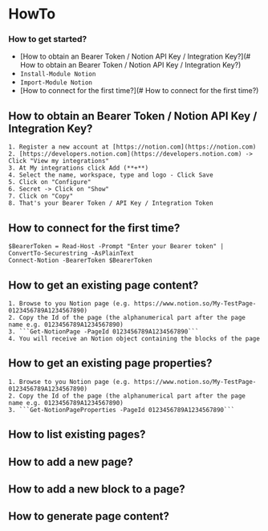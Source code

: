 # HowTo


### How to get started?
* [How to obtain an Bearer Token / Notion API Key / Integration Key?](# How to obtain an Bearer Token / Notion API Key / Integration Key?)
* ```Install-Module Notion```
* ```Import-Module Notion```
* [How to connect for the first time?](# How to connect for the first time?)


## How to obtain an Bearer Token / Notion API Key / Integration Key?
    1. Register a new account at [https://notion.com](https://notion.com)
    2. [https://developers.notion.com](https://developers.notion.com) -> Click "View my integrations"
    3. At My integrations click Add (**+**)
    4. Select the name, workspace, type and logo - Click Save
    5. Click on "Configure"
    6. Secret -> Click on "Show"
    7. Click on "Copy"
    8. That's your Bearer Token / API Key / Integration Token

## How to connect for the first time?

```
$BearerToken = Read-Host -Prompt "Enter your Bearer token" | ConvertTo-Securestring -AsPlainText
Connect-Notion -BearerToken $BearerToken
```

## How to get an existing page content?

    1. Browse to you Notion page (e.g. https://www.notion.so/My-TestPage-0123456789A1234567890)
    2. Copy the Id of the page (the alphanumerical part after the page name e.g. 0123456789A1234567890)
    3. ```Get-NotionPage -PageId 0123456789A1234567890```
    4. You will receive an Notion object containing the blocks of the page

## How to get an existing page properties?

    1. Browse to you Notion page (e.g. https://www.notion.so/My-TestPage-0123456789A1234567890)
    2. Copy the Id of the page (the alphanumerical part after the page name e.g. 0123456789A1234567890)
    3. ```Get-NotionPageProperties -PageId 0123456789A1234567890```

## How to list existing pages?

## How to add a new page?

## How to add a new block to a page?

## How to generate page content?
